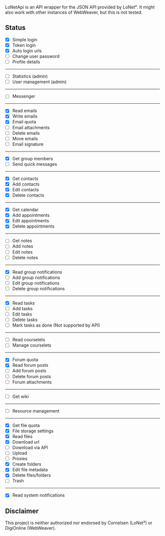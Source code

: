 LoNetApi is an API wrapper for the JSON API provided by LoNet².
It might also work with other instances of WebWeaver, but this is not tested.

## Status
- [x] Simple login
- [x] Token login
- [x] Auto login urls
- [ ] Change user password
- [ ] Profile details
---
- [ ] Statistics (admin)
- [ ] User management (admin)
---
- [ ] Messenger
---
- [x] Read emails
- [x] Write emails
- [x] Email quota
- [ ] Email attachments
- [ ] Delete emails
- [ ] Move emails
- [ ] Email signature
---
- [x] Get group members
- [ ] Send quick messages
---
- [x] Get contacts
- [x] Add contacts
- [x] Edit contacts
- [x] Delete contacts
---
- [x] Get calendar
- [x] Add appointments
- [x] Edit appointments
- [x] Delete appointments
---
- [ ] Get notes
- [ ] Add notes
- [ ] Edit notes
- [ ] Delete notes
---
- [x] Read group notifications
- [ ] Add group notifications
- [ ] Edit group notifications
- [ ] Delete group notifications
---
- [x] Read tasks
- [ ] Add tasks
- [ ] Edit tasks
- [ ] Delete tasks
- [ ] Mark tasks as done (Not supported by API)
---
- [ ] Read courselets
- [ ] Manage courselets
---
- [x] Forum quota
- [x] Read forum posts
- [ ] Add forum posts
- [ ] Delete forum posts
- [ ] Forum attachments
---
- [ ] Get wiki
---
- [ ] Resource management
---
- [x] Get file quota
- [x] File storage settings
- [x] Read files
- [x] Download url
- [ ] Download via API
- [ ] Upload
- [ ] Proxies
- [x] Create folders
- [x] Edit file metadata
- [x] Delete files/folders
- [ ] Trash
---
- [x] Read system notifications


## Disclaimer
This project is neither authorized nor endorsed by Cornelsen (LoNet²) or DigiOnline (WebWeaver).